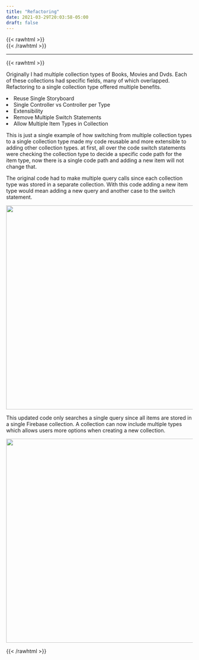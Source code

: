 ```yaml
---
title: "Refactoring"
date: 2021-03-29T20:03:58-05:00
draft: false
---
```

{{< rawhtml >}}
<br />
{{< /rawhtml >}}

***
{{< rawhtml >}}
<p>Originally I had multiple collection types of Books, Movies and Dvds.  Each of these collections had specific fields, many of which overlapped. Refactoring to a single collection type offered multiple benefits.</p
<ul>
<li>Reuse Single Storyboard</li>
<li>Single Controller vs Controller per Type</li>
<li>Extensibility</li>
<li>Remove Multiple Switch Statements</li>
<li>Allow Multiple Item Types in Collection</li>
</ul>
<p>This is just a single example of how switching from multiple collection types to a single collection type made my code reusable and more extensible to adding other collection types.  at first, all over the code switch statements were checking the collection type to decide a specific code path for the item type, now there is a single code path and adding a new item will not change that.</p>

 <p>The original code had to make multiple query calls since each collection type was stored in a separate collection. With this code adding a new item type would mean adding a new query and another case to the switch statement. </p>
 <img src="/images/swift/collect/OriginalCode.png" class="center" width="650" height="550">
 <br/>
 <p>This updated code only searches a single query since all items are stored in a single Firebase collection. A collection can now include multiple types which allows users more options when creating a new collection. </p>
<img src="/images/swift/collect/CodeRefactor.png" class="center" width="650" height="550">



{{< /rawhtml >}}
